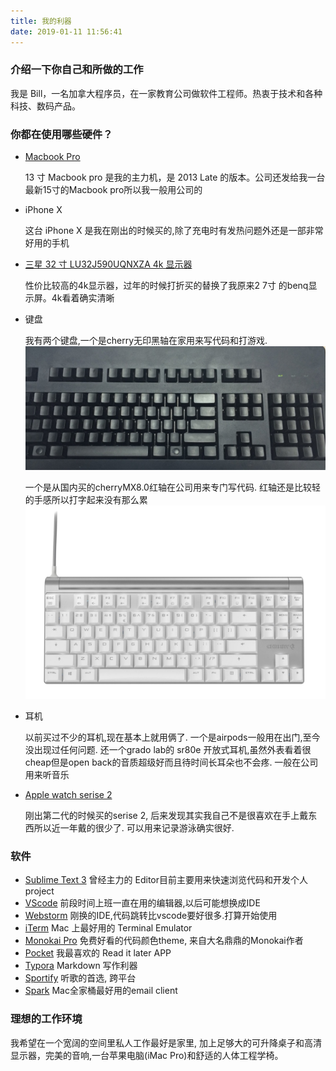 ```yaml
---
title: 我的利器
date: 2019-01-11 11:56:41
---
```


### 介绍一下你自己和所做的工作

我是 Bill，一名加拿大程序员，在一家教育公司做软件工程师。热衷于技术和各种科技、数码产品。

### 你都在使用哪些硬件？

- [Macbook Pro](http://www.apple.com/cn/macbook-pro/)

  13 寸 Macbook pro 是我的主力机，是 2013 Late 的版本。公司还发给我一台最新15寸的Macbook pro所以我一般用公司的

- iPhone X

  这台 iPhone X 是我在刚出的时候买的,除了充电时有发热问题外还是一部非常好用的手机

- [三星 32 寸 LU32J590UQNXZA 4k 显示器](https://www.bestbuy.ca/en-ca/product/samsung-32-4k-60hz-4ms-gtg-va-led-freesync-gaming-monitor-lu32j590uqnxza-black/12551080.aspx)

  性价比较高的4k显示器，过年的时候打折买的替换了我原来2 7寸 的benq显示屏。4k看着确实清晰

- 键盘

  我有两个键盘,一个是cherry无印黑轴在家用来写代码和打游戏.![](./keyboardblack.jpg)

  一个是从国内买的cherryMX8.0红轴在公司用来专门写代码. 红轴还是比较轻的手感所以打字起来没有那么累![](./cherrymx8.0.jpg)

- 耳机

  以前买过不少的耳机,现在基本上就用俩了. 一个是airpods一般用在出门,至今没出现过任何问题. 还一个grado lab的 sr80e 开放式耳机,虽然外表看着很cheap但是open back的音质超级好而且待时间长耳朵也不会疼. 一般在公司用来听音乐

- [Apple watch serise 2](https://www.apple.com/ca/watch/)

  刚出第二代的时候买的serise 2, 后来发现其实我自己不是很喜欢在手上戴东西所以近一年戴的很少了. 可以用来记录游泳确实很好.

### 软件

- [Sublime Text 3](http://www.sublimetext.com/) 曾经主力的 Editor目前主要用来快速浏览代码和开发个人project
- [VScode](https://vscode.com/) 前段时间上班一直在用的编辑器,以后可能想换成IDE
- [Webstorm](https://www.jetbrains.com/webstorm/) 刚换的IDE,代码跳转比vscode要好很多.打算开始使用
- [iTerm](https://www.iterm2.com/) Mac 上最好用的 Terminal Emulator
- [Monokai Pro](https://www.monokai.pro/) 免费好看的代码颜色theme, 来自大名鼎鼎的Monokai作者
- [Pocket](http://getpocket.com/) 我最喜欢的 Read it later APP
- [Typora](https://typora.io/) Markdown 写作利器
- [Sportify](https://www.spotify.com/ca-en/) 听歌的首选, 跨平台
- [Spark](https://sparkmailapp.com/) Mac全家桶最好用的email client



### 理想的工作环境

我希望在一个宽阔的空间里私人工作最好是家里, 加上足够大的可升降桌子和高清显示器，完美的音响,一台苹果电脑(iMac Pro)和舒适的人体工程学椅。

